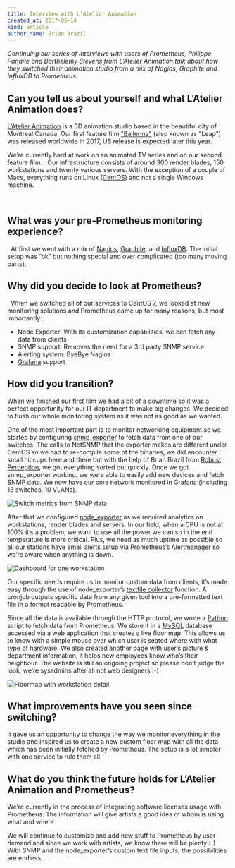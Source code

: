 ```yaml
---
title: Interview with L’Atelier Animation
created_at: 2017-06-14
kind: article
author_name: Brian Brazil
---
```


*Continuing our series of interviews with users of Prometheus, Philippe Panaite
and Barthelemy Stevens from L’Atelier Animation talk about how they switched
their animation studio from a mix of Nagios, Graphite and InfluxDB to
Prometheus.*

## Can you tell us about yourself and what L’Atelier Animation does?

[L’Atelier Animation](http://www.latelieranimation.com/) is a 3D animation studio based in
the beautiful city of Montreal Canada. Our first feature film
["Ballerina"](http://www.imdb.com/title/tt2261287/combined) (also known as
"Leap") was released worldwide in 2017, US release is expected later this year.

We’re currently hard at work on an animated TV series and on our second feature
film.
 
Our infrastructure consists of around 300 render blades, 150 workstations and
twenty various servers. With the exception of a couple of Macs, everything runs
on Linux ([CentOS](https://www.centos.org/)) and not a single Windows machine.   

<!-- more -->
 
## What was your pre-Prometheus monitoring experience?
 
At first we went with a mix of [Nagios](https://www.nagios.org/),
[Graphite](https://graphiteapp.org/), and
[InfluxDB](https://www.influxdata.com).  The initial setup was “ok” but nothing
special and over complicated (too many moving parts).   


## Why did you decide to look at Prometheus?
 
When we switched all of our services to CentOS 7, we looked at new monitoring
solutions and Prometheus came up for many reasons, but most importantly:

  * Node Exporter: With its customization capabilities, we can fetch any data from clients
  * SNMP support: Removes the need for a 3rd party SNMP service
  * Alerting system: ByeBye Nagios
  * [Grafana](https://grafana.com/) support


## How did you transition?

When we finished our first film we had a bit of a downtime so it was a perfect
opportunity for our IT department to make big changes. We decided to flush our
whole monitoring system as it was not as good as we wanted.   

One of the most important part is to monitor networking equipment so we started
by configuring [snmp_exporter](https://github.com/prometheus/snmp_exporter/) to
fetch data from one of our switches. The calls to NetSNMP that the exporter
makes are different under CentOS so we had to re-compile some of the binaries,
we did encounter small hiccups here and there but with the help of Brian Brazil
from [Robust Perception](https://www.robustperception.io/), we got everything
sorted out quickly. Once we got snmp_exporter working, we were able to easily
add new devices and fetch SNMP data. We now have our core network monitored in
Grafana (including 13 switches, 10 VLANs).

![Switch metrics from SNMP data](/assets/blog/2017-06-14/switches.png)

After that we configured
[node_exporter](https://github.com/prometheus/node_exporter/) as we required
analytics on workstations, render blades and servers. In our field, when a CPU
is not at 100% it’s a problem, we want to use all the power we can so in the
end temperature is more critical. Plus, we need as much uptime as possible so
all our stations have email alerts setup via Prometheus’s
[Alertmanager](https://prometheus.io/docs/alerting/alertmanager/) so we’re
aware when anything is down.

![Dashboard for one workstation](/assets/blog/2017-06-14/workstation.png)

Our specific needs require us to monitor custom data from clients, it’s made
easy through the use of node_exporter’s [textfile
collector](https://github.com/prometheus/node_exporter#textfile-collector)
function. A cronjob outputs specific data from any given tool into a
pre-formatted text file in a format readable by Prometheus.   

Since all the data is available through the HTTP protocol, we wrote a
[Python](https://www.python.org/) script to fetch data from Prometheus. We
store it in a [MySQL](https://www.mysql.com/) database accessed via a web
application that creates a live floor map. This allows us to know with a simple
mouse over which user is seated where with what type of hardware.  We also
created another page with user’s picture & department information, it helps
new employees know who’s their neighbour.  The website is still an ongoing
project so please don’t judge the look, we’re sysadmins after all not web
designers :-)

![Floormap with workstation detail](/assets/blog/2017-06-14/floormap.png)


## What improvements have you seen since switching?

It gave us an opportunity to change the way we monitor everything in the studio
and inspired us to create a new custom floor map with all the data which has
been initially fetched by Prometheus. The setup is a lot simpler with one
service to rule them all.


## What do you think the future holds for L’Atelier Animation and Prometheus?

We’re currently in the process of integrating software licenses usage with
Prometheus. The information will give artists a good idea of whom is using what
and where.

We will continue to customize and add new stuff to Prometheus by user demand
and since we work with artists, we know there will be plenty :-) With SNMP and
the node_exporter’s custom text file inputs, the possibilities are endless...
